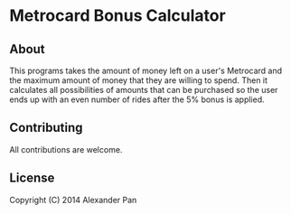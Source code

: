 # Metrocard Bonus Calculator

## About

This programs takes the amount of money left on a user's Metrocard and the maximum amount of money that they are willing to spend. Then it calculates all possibilities of amounts that can be purchased so the user ends up with an even number of rides after the 5% bonus is applied.

## Contributing

All contributions are welcome.

## License

Copyright (C) 2014 Alexander Pan
